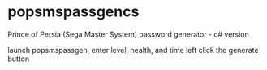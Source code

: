 # popsmspassgencs
Prince of Persia (Sega Master System) password generator - c# version

launch popsmspassgen, enter level, health, and time left
click the generate button
